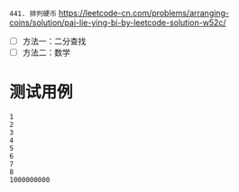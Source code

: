 
`441. 排列硬币` https://leetcode-cn.com/problems/arranging-coins/solution/pai-lie-ying-bi-by-leetcode-solution-w52c/
- [ ] 方法一：二分查找
- [ ] 方法二：数学

# 测试用例

```
1
2
3
4
5
6
7
8
1000000000
```
